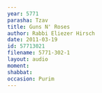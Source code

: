 ```yaml
---
year: 5771
parasha: Tzav
title: Guns N' Roses
author: Rabbi Eliezer Hirsch
date: 2011-03-19
id: 57713021
filename: 5771-302-1
layout: audio
moment: 
shabbat: 
occasion: Purim
---
```

